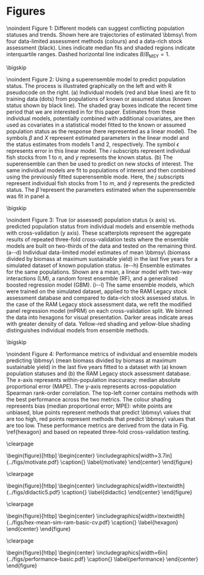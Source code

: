 # Figures

<!--The legends for all figures should be grouped on a page that precedes the
figures. Do not place a figure and its legend on the same page.-->


\noindent Figure 1: Different models can suggest conflicting population
statuses and trends. Shown here are trajectories of estimated \bbmsy\\ from
four data-limited assessment methods (colours) and a data-rich stock
assessment (black). Lines indicate median fits and shaded regions indicate
interquartile ranges. Dashed horizontal line indicates $B/B_\mathrm{MSY} =
1$.

\bigskip

\noindent Figure 2: Using a superensemble model to predict population status.
The process is illustrated graphically on the left and with R pseudocode on
the right. (a) Individual models (red and blue lines) are fit to training data
(dots) from populations of known or assumed status (known status shown by
black line). The shaded gray boxes indicate the recent time period that we are
interested in for this paper. Estimates from these individual models,
potentially combined with additional covariates, are then used as covariates
in a statistical model fitted to the known or assumed population status as the
response (here represented as a linear model). The symbols $\beta$ and $X$
represent estimated parameters in the linear model and the status estimates
from models 1 and 2, respectively. The symbol $\epsilon$ represents error in
this linear model. The $i$ subscripts represent individual fish stocks from
$1$ to $n$, and $y$ represents the known status. (b) The superensemble can
then be used to predict on new stocks of interest. The same individual models
are fit to populations of interest and then combined using the previously
fitted superensemble mode. Here, the $j$ subscripts represent individual fish
stocks from $1$ to $m$, and $\hat{y}$ represents the predicted status. The
$\hat{\beta}$ represent the parameters estimated when the superensemble was
fit in panel a.

\bigskip

\noindent Figure 3: True (or assessed) population status (x axis) vs.
predicted population status from individual models and ensemble methods with
cross-validation (y axis). These scatterplots represent the aggregate results
of repeated three-fold cross-validation tests where the ensemble models are
built on two-thirds of the data and tested on the remaining third. (a--d)
Individual data-limited model estimates of mean \bbmsy\\ (biomass divided by
biomass at maximum sustainable yield) in the last five years for a simulated
dataset of known population status. (e--h) Ensemble estimates for the same
populations. Shown are a mean, a linear model with two-way interactions (LM),
a random forest ensemble (RF), and a generalised boosted regression model
(GBM). (i--l) The same ensemble models, which were trained on the simulated
dataset, applied to the RAM Legacy stock assessment database and compared to
data-rich stock assessed status. In the case of the RAM Legacy stock
assessment data, we refit the modified panel regression model (mPRM) on each
cross-validation split. We binned the data into hexagons for visual
presentation. Darker areas indicate areas with greater density of data.
Yellow-red shading and yellow-blue shading distinguishes individual models
from ensemble methods.

\bigskip

\noindent Figure 4: Performance metrics of individual and ensemble models
predicting \bbmsy\\ (mean biomass divided by biomass at maximum sustainable
yield) in the last five years fitted to a dataset with (a) known population
statuses and (b) the RAM Legacy stock assessment database. The x-axis
represents within-population inaccuracy: median absolute proportional error
(MAPE). The y-axis represents across-population Spearman rank-order
correlation. The top-left corner contains methods with the best performance
across the two metrics. The colour shading represents bias (median
proportional error; MPE): white points are unbiased, blue points represent
methods that predict \bbmsy\\ values that are too high, red points represent
methods that predict \bbmsy\\ values that are too low. These performance
metrics are derived from the data in Fig. \ref{hexagon} and based on repeated
three-fold cross-validation testing.

\clearpage

\begin{figure}[htbp]
\begin{center}
\includegraphics[width=3.7in]{../figs/motivate.pdf}
\caption{}
\label{motivate}
\end{center}
\end{figure}

\clearpage

\begin{figure}[htbp]
\begin{center}
\includegraphics[width=\textwidth]{../figs/didactic5.pdf}
\caption{}
\label{didactic}
\end{center}
\end{figure}

\clearpage



\begin{figure}[htbp]
\begin{center}
\includegraphics[width=\textwidth]{../figs/hex-mean-sim-ram-basic-cv.pdf}
\caption{}
\label{hexagon}
\end{center}
\end{figure}

\clearpage

\begin{figure}[htbp]
\begin{center}
\includegraphics[width=6in]{../figs/performance-basic.pdf}
\caption{}
\label{performance}
\end{center}
\end{figure}

<!-- vim: set formatoptions=nroq tw=78: -->
